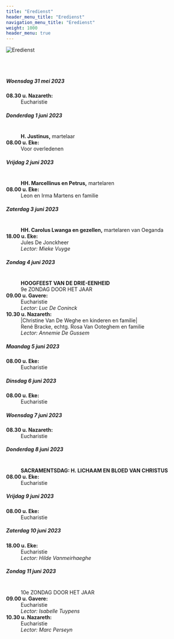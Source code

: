 ```yaml
---
title: "Eredienst"
header_menu_title: "Eredienst"
navigation_menu_title: "Eredienst"
weight: 1000
header_menu: true
---
```


![Eredienst](images/liturgische-vieringen.jpg)

<br>
<br>

##### Woensdag 31 mei 2023  
<dl><dt><b>08.30 u. Nazareth:</b></dt><dd>Eucharistie</dd>
</dl>

##### Donderdag 1 juni 2023  
<dl><dt>&nbsp;</dt><dd><b>H. Justinus,</b> martelaar<br></dd><dt><b>08.00 u. Eke:</b></dt><dd>Voor overledenen</dd>
</dl>

##### Vrijdag 2 juni 2023  
<dl><dt>&nbsp;</dt><dd><b>HH. Marcellinus en Petrus,</b> martelaren<br></dd><dt><b>08.00 u. Eke:</b></dt><dd>Leon en Irma Martens en familie</dd>
</dl>

##### Zaterdag 3 juni 2023  
<dl><dt>&nbsp;</dt><dd><b>HH. Carolus Lwanga en gezellen,</b> martelaren van Oeganda<br></dd><dt><b>18.00 u. Eke:</b></dt><dd>Jules De Jonckheer<br><i>Lector: Mieke Vuyge</i></dd>
</dl>

##### Zondag 4 juni 2023  
<dl><dt>&nbsp;</dt><dd><b>HOOGFEEST VAN DE DRIE-EENHEID</b><br>9e ZONDAG DOOR HET JAAR<br></dd><dt><b>09.00 u. Gavere:</b></dt><dd>Eucharistie<br><i>Lector: Luc De Coninck</i></dd>
<dt><b>10.30 u. Nazareth:</b></dt><dd>|Christine Van De Weghe en kinderen en familie|<br>René Bracke, echtg. Rosa Van Ooteghem en familie<br><i>Lector: Annemie De Gussem</i></dd>
</dl>

##### Maandag 5 juni 2023  
<dl><dt><b>08.00 u. Eke:</b></dt><dd>Eucharistie</dd>
</dl>

##### Dinsdag 6 juni 2023  
<dl><dt><b>08.00 u. Eke:</b></dt><dd>Eucharistie</dd>
</dl>

##### Woensdag 7 juni 2023  
<dl><dt><b>08.30 u. Nazareth:</b></dt><dd>Eucharistie</dd>
</dl>

##### Donderdag 8 juni 2023  
<dl><dt>&nbsp;</dt><dd><b>SACRAMENTSDAG: H. LICHAAM EN BLOED VAN CHRISTUS</b><br></dd><dt><b>08.00 u. Eke:</b></dt><dd>Eucharistie</dd>
</dl>

##### Vrijdag 9 juni 2023  
<dl><dt><b>08.00 u. Eke:</b></dt><dd>Eucharistie</dd>
</dl>

##### Zaterdag 10 juni 2023  
<dl><dt><b>18.00 u. Eke:</b></dt><dd>Eucharistie<br><i>Lector: Hilde Vanmeirhaeghe</i></dd>
</dl>

##### Zondag 11 juni 2023  
<dl><dt>&nbsp;</dt><dd>10e ZONDAG DOOR HET JAAR<br></dd><dt><b>09.00 u. Gavere:</b></dt><dd>Eucharistie<br><i>Lector: Isabelle Tuypens</i></dd>
<dt><b>10.30 u. Nazareth:</b></dt><dd>Eucharistie<br><i>Lector: Marc Perseyn</i></dd>
</dl>
<br>
<br>
<br>


